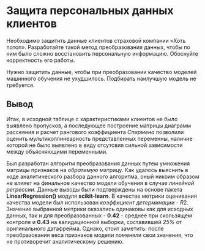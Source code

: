 # Защита персональных данных клиентов

Необходимо защитить данные клиентов страховой компании «Хоть потоп». Разработайте такой метод преобразования данных, чтобы по ним было сложно восстановить персональную информацию. Обоснуйте корректность его работы.

Нужно защитить данные, чтобы при преобразовании качество моделей машинного обучения не ухудшилось. Подбирать наилучшую модель не требуется.

## Вывод

Итак, в исходной таблице с характеристиками клиентов не было выявлено пропусков, а последующее построение матрицы диаграмм рассеяния и расчет рангового коэффициента *Спирмена* позволили оценить мультиколлинеарность представленных переменны, наличие которой не было выявлено в виду отсутсвия сильной зависимости между объясняющими переменными.

Был разработан алгоритм преобразования данных путем умножения матрицы признаков на *обратимую* матрицу. Как удалось выяснить в ходе аналитического разбора данного алгоритма, оный никоим образом не влияет на финальное качество модели обучения в случае *линейной регрессии*. Данные выводы были подтверждены на основе пакета **LinearRegression()** модуля **scikit-learn**. В качестве метрики оценивания качества модели был использован *коэффициент детерминации* - $R2$. Значение выбранной метрики оказались одинаковы как для исходных данных, так и для преобразованных - **0.42** - среднее при скользящем контроле и **0.43** на валидационной выборки, составившей *25%* от оригинального датафрейма. Однако, стоит заметить: после преобразования веса признаков модели поменяли свои значения, что не противоречит аналитическому решению.
